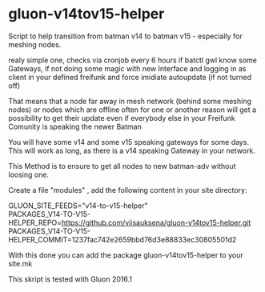 gluon-v14tov15-helper
============

Script to help transition from batman v14 to batman v15 - especially for meshing nodes.

realy simple one, checks via cronjob every 6 hours if     batctl gwl    know some Gateways,
if not doing some magic with new Interface and logging in as client in your defined freifunk and force imidiate autoupdate
(if not turned off)

That means that a node far away in mesh network (behind some meshing nodes) or nodes which are offline often for one or another reason
will get a possibility to get their update even if everybody else in your Freifunk Comunity is speaking the newer Batman

You will have some v14 and some v15 speaking gateways for some days.
This will work as long, as there is a v14 speaking Gateway in your network. 

This Method is to ensure to get all nodes to new batman-adv without loosing one. 

Create a file "modules" , add the following content in your site directory:

GLUON_SITE_FEEDS="v14-to-v15-helper"<br>
PACKAGES_V14-TO-V15-HELPER_REPO=https://github.com/viisauksena/gluon-v14tov15-helper.git<br>
PACKAGES_V14-TO-V15-HELPER_COMMIT=1237fac742e2659bbd76d3e88833ec30805501d2<br>

With this done you can add the package gluon-v14tov15-helper to your site.mk

This skript is tested with Gluon 2016.1
